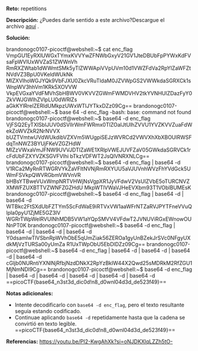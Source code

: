 **Reto:** repetitions

**Descripción:**
¿Puedes darle sentido a este archivo?Descargue el archivo [aquí](https://artifacts.picoctf.net/c/477/enc_flag) .

**Solución:**

brandonogc0107-picoctf@webshell:~$ cat enc_flag 
VmpGU1EyRXlUWGxTYmxKVVYwZFNWbGxyV21GV1JteDBUbFpPYWxKdFVsaFpWVlUxWVZaS1ZWWnVh
RmRXZWtab1dWWmtSMk5yTlZWWApiVVpUVm10d1VWZFdVa2RpYlZaWFZtNVdVZ3BpU0VKeldWUkNk
MlZXVlhoWGJYQk9VbFJXU0ZkcVRuTldaM0JZVWpGS2VWWkdaSGRXCk1sWnpWV3hhVm1KRk5XOVVW
VkpEVGxaYVdFMVhSbHBWV0VKVVZGWmFWMDVHV2tkYVNHUlZDazFyY0ZkVWJGWlhZVlpLU0dWRlZs
aGkKYlRrelZERldUMkpzUWxWTlJYTkxDZz09Cg==
brandonogc0107-picoctf@webshell:~$ base 64 -d enc_flag 
-bash: base: command not found
brandonogc0107-picoctf@webshell:~$ base64 -d enc_flag 
VjFSQ2EyTXlSblJUV0dSVllrWmFWRmx0TlZOalJtUlhZVVU1YVZKVVZuaFdWekZoWVZkR2NrNVVX
bUZTVmtwUVdWUkdibVZXVm5WUgpiSEJzWVRCd2VWVXhXbXBOUlRWSFdqTnNWZ3BYUjFKeVZGZHdW
MlZzVWxaVmJFNW9UVVJDTlZaWE1XRlpVWEJUVFZaV05GWkdaSGRVCk1rcFdUbFZXYVZKSGVFVlhi
bTkzVDFWT2JsQlVNRXNLCg==
brandonogc0107-picoctf@webshell:~$ base64 -d enc_flag | base64 -d
V1RCa2MyRnRTWGRVYkZaVFltNVNjRmRXYUU5aVJUVnhWVzFhYVdGck5UWmFSVkpQWVRGbmVWVnVR
bHBsYTBweVUxWmpNRTVHWjNsVgpXR1JyVFdwV2VsUlZVbE5oTURCNVZXMWFZUXBTTVZWNFZGZHdU
MkpWTlVWaVJHeEVXbm93T1VOblBUMEsK
brandonogc0107-picoctf@webshell:~$ base64 -d enc_flag | base64 -d | base64 -d 
WTBkc2FtSXdUbFZTYm5ScFdWaE9iRTVxVW1aaWFrNTZaRVJPYTFneVVuQlpla0pyU1ZjME5GZ3lV
WGRrTWpWelRVUlNhMDB5VW1aYQpSMVV4VFdwT2JVNUViRGxEWnowOUNnPT0K
brandonogc0107-picoctf@webshell:~$ base64 -d enc_flag | base64 -d | base64 -d | base64 -d
Y0dsamIwTlVSbnRpWVhObE5qUmZiak56ZEROa1gyUnBZekJrSVc0NFgyUXdkMjVzTURSa00yUmZa
R1UxTWpObU5EbDlDZz09Cg==
brandonogc0107-picoctf@webshell:~$ base64 -d enc_flag | base64 -d | base64 -d | base64 -d | base64 -d
cGljb0NURntiYXNlNjRfbjNzdDNkX2RpYzBkIW44X2Qwd25sMDRkM2RfZGU1MjNmNDl9Cg==
brandonogc0107-picoctf@webshell:~$ base64 -d enc_flag | base64 -d | base64 -d | base64 -d | base64 -d | base64 -d
==picoCTF{base64_n3st3d_dic0d!n8_d0wnl04d3d_de523f49}==

**Notas adicionales:**

- Intente decodificarlo con `base64 -d enc_flag`, pero el texto resultante seguía estando codificado.
- Continuae aplicando `base64 -d` repetidamente hasta que la cadena se convirtió en texto legible.
  ==picoCTF{base64_n3st3d_dic0d!n8_d0wnl04d3d_de523f49}==

**Referencias:** 
https://youtu.be/PI2-KwgAhXk?si=oNJDKXlqLZZh5tO-
